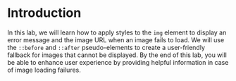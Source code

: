 # Introduction

In this lab, we will learn how to apply styles to the `img` element to display an error message and the image URL when an image fails to load. We will use the `::before` and `::after` pseudo-elements to create a user-friendly fallback for images that cannot be displayed. By the end of this lab, you will be able to enhance user experience by providing helpful information in case of image loading failures.
